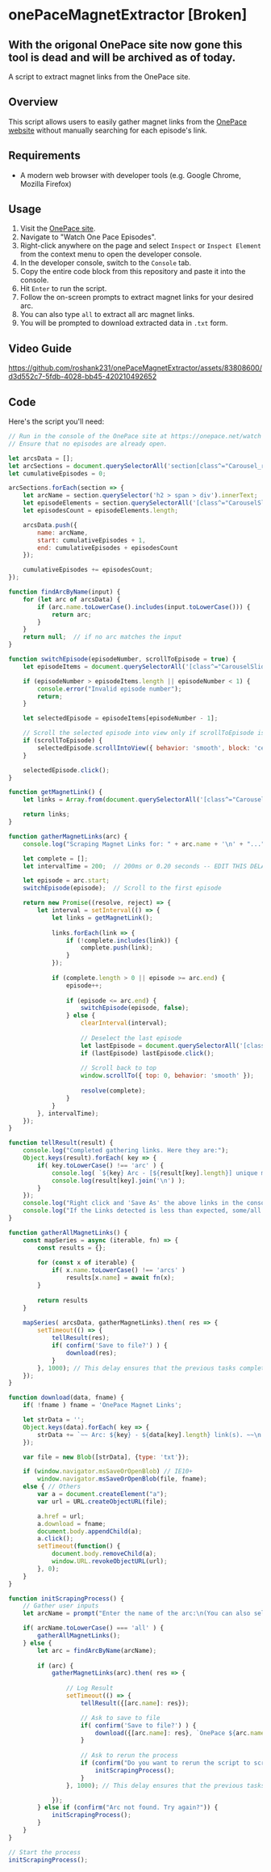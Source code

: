 # onePaceMagnetExtractor [Broken]

With the origonal OnePace site now gone this tool is dead and will be archived as of today.
-------------------------------------------------------------------------------------------







A script to extract magnet links from the OnePace site.

## Overview

This script allows users to easily gather magnet links from the [OnePace website](https://onepace.net/watch) without manually searching for each episode's link.

## Requirements

- A modern web browser with developer tools (e.g. Google Chrome, Mozilla Firefox)

## Usage

1. Visit the [OnePace site](https://onepace.net/watch).
2. Navigate to "Watch One Pace Episodes".
3. Right-click anywhere on the page and select `Inspect` or `Inspect Element` from the context menu to open the developer console.
4. In the developer console, switch to the `Console` tab.
5. Copy the entire code block from this repository and paste it into the console.
6. Hit `Enter` to run the script.
7. Follow the on-screen prompts to extract magnet links for your desired arc.
8. You can also type `all` to extract all arc magnet links.
9. You will be prompted to download extracted data in `.txt` form.

## Video Guide
https://github.com/roshank231/onePaceMagnetExtractor/assets/83808600/d3d552c7-5fdb-4028-bb45-420210492652

## Code

Here's the script you'll need:

```javascript
// Run in the console of the OnePace site at https://onepace.net/watch
// Ensure that no episodes are already open.

let arcsData = [];
let arcSections = document.querySelectorAll('section[class^="Carousel_root__"]');
let cumulativeEpisodes = 0;

arcSections.forEach(section => {
    let arcName = section.querySelector('h2 > span > div').innerText;
    let episodeElements = section.querySelectorAll('[class^="CarouselSliderItem_item__"]');
    let episodesCount = episodeElements.length;

    arcsData.push({
        name: arcName,
        start: cumulativeEpisodes + 1,
        end: cumulativeEpisodes + episodesCount
    });

    cumulativeEpisodes += episodesCount;
});

function findArcByName(input) {
    for (let arc of arcsData) {
        if (arc.name.toLowerCase().includes(input.toLowerCase())) {
            return arc;
        }
    }
    return null;  // if no arc matches the input
}

function switchEpisode(episodeNumber, scrollToEpisode = true) {
    let episodeItems = document.querySelectorAll('[class^="CarouselSliderItem_item__"]');

    if (episodeNumber > episodeItems.length || episodeNumber < 1) {
        console.error("Invalid episode number");
        return;
    }

    let selectedEpisode = episodeItems[episodeNumber - 1];

    // Scroll the selected episode into view only if scrollToEpisode is true
    if (scrollToEpisode) {
        selectedEpisode.scrollIntoView({ behavior: 'smooth', block: 'center' });
    }

    selectedEpisode.click();
}

function getMagnetLink() {
    let links = Array.from(document.querySelectorAll('[class^="Carousel_container__"] [class^="Carousel_buttons__"] [href^="https://api.onepace.net/download/magnet.php"]')).map(a => a.href);

    return links;
}

function gatherMagnetLinks(arc) {
    console.log("Scraping Magnet Links for: " + arc.name + '\n' + "...");

    let complete = [];
    let intervalTime = 200;  // 200ms or 0.20 seconds -- EDIT THIS DELAY TO BE HIGHER IS HAVING ISSUES!!!

    let episode = arc.start;
    switchEpisode(episode);  // Scroll to the first episode

    return new Promise((resolve, reject) => {
        let interval = setInterval(() => {
            let links = getMagnetLink();
            
            links.forEach(link => {
                if (!complete.includes(link)) {
                    complete.push(link);
                }
            });
    
            if (complete.length > 0 || episode >= arc.end) {
                episode++;
    
                if (episode <= arc.end) {
                    switchEpisode(episode, false);
                } else {
                    clearInterval(interval);
    
                    // Deselect the last episode
                    let lastEpisode = document.querySelectorAll('[class^="CarouselSliderItem_item__"]')[episode - 2];
                    if (lastEpisode) lastEpisode.click();
    
                    // Scroll back to top
                    window.scrollTo({ top: 0, behavior: 'smooth' });
    
                    resolve(complete);
                }
            }
        }, intervalTime);
    });
}

function tellResult(result) {
    console.log("Completed gathering links. Here they are:");
    Object.keys(result).forEach( key => {
        if( key.toLowerCase() !== 'arc' ) {
            console.log( `${key} Arc - [${result[key].length}] unique magnet link(s).`);
            console.log(result[key].join('\n') );
        }
    });
    console.log("Right click and 'Save As' the above links in the console to save as a TXT or LOG file to easily paste elsewhere!");
    console.log("If the Links detected is less than expected, some/all episodes may already be batched into one link.");
} 

function gatherAllMagnetLinks() {
    const mapSeries = async (iterable, fn) => {
        const results = {};
      
        for (const x of iterable) {
            if( x.name.toLowerCase() !== 'arcs' )
                results[x.name] = await fn(x);
        }
      
        return results
    }
    
    mapSeries( arcsData, gatherMagnetLinks).then( res => {
        setTimeout(() => {
            tellResult(res);
            if( confirm('Save to file?') ) {
                download(res);
            }
        }, 1000); // This delay ensures that the previous tasks complete before showing the prompt.
    });
}

function download(data, fname) {
    if( !fname ) fname = 'OnePace Magnet Links';

    let strData = '';
    Object.keys(data).forEach( key => {
        strData += `~~ Arc: ${key} - ${data[key].length} link(s). ~~\n   ${data[key].join('\n   ')}\n\n`;
    });

    var file = new Blob([strData], {type: 'txt'});

    if (window.navigator.msSaveOrOpenBlob) // IE10+
        window.navigator.msSaveOrOpenBlob(file, fname);
    else { // Others
        var a = document.createElement("a");
        var url = URL.createObjectURL(file);

        a.href = url;
        a.download = fname;
        document.body.appendChild(a);
        a.click();
        setTimeout(function() {
            document.body.removeChild(a);
            window.URL.revokeObjectURL(url);  
        }, 0); 
    }
}

function initScrapingProcess() {
    // Gather user inputs
    let arcName = prompt("Enter the name of the arc:\n(You can also select 'all', will take a while.)");

    if( arcName.toLowerCase() === 'all' ) {
        gatherAllMagnetLinks();
    } else {
        let arc = findArcByName(arcName);
    
        if (arc) {
            gatherMagnetLinks(arc).then( res => {
                
                // Log Result
                setTimeout(() => {
                    tellResult({[arc.name]: res});

                    // Ask to save to file
                    if( confirm('Save to file?') ) {
                        download({[arc.name]: res}, `OnePace ${arc.name} Arc`);
                    }
                    
                    // Ask to rerun the process
                    if (confirm("Do you want to rerun the script to scrape another arc?")) {
                        initScrapingProcess();
                    }
                }, 1000); // This delay ensures that the previous tasks complete before showing the prompt.

            });
        } else if (confirm("Arc not found. Try again?")) {
            initScrapingProcess();
        }
    }
}

// Start the process
initScrapingProcess();
